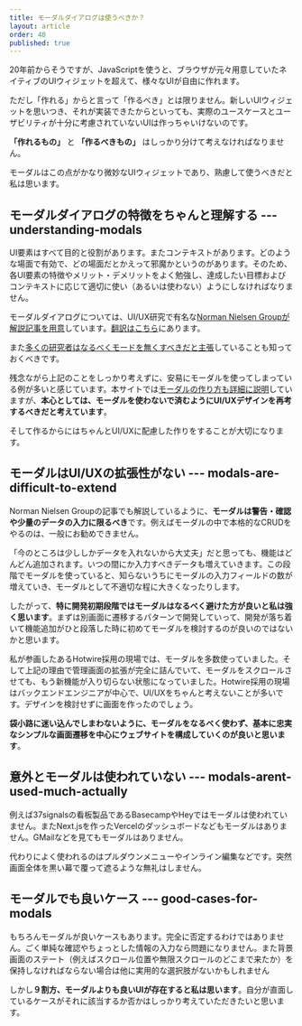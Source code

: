```yaml
---
title: モーダルダイアログは使うべきか？
layout: article
order: 40
published: true
---
```


20年前からそうですが、JavaScriptを使うと、ブラウザが元々用意していたネイティブのUIウィジェットを超えて、様々なUIが自由に作れます。

ただし「作れる」からと言って「作るべき」とは限りません。新しいUIウィジェットを思いつき、それが実装できたからといっても、実際のユースケースとユーザビリティが十分に考慮されていないUIは作っちゃいけないのです。

**「作れるもの」** と **「作るべきもの」** はしっかり分けて考えなければなりません。

モーダルはこの点がかなり微妙なUIウィジェットであり、熟慮して使うべきだと私は思います。

## モーダルダイアログの特徴をちゃんと理解する --- understanding-modals

UI要素はすべて目的と役割があります。またコンテキストがあります。どのような場面で有効で、どの場面だとかえって邪魔かというのがあります。そのため、各UI要素の特徴やメリット・デメリットをよく勉強し、達成したい目標およびコンテキストに応じて適切に使い（あるいは使わない）ようにしなければなりません。

モーダルダイアログについては、UI/UX研究で有名な[Norman Nielsen Groupが解説記事を用意](https://www.nngroup.com/articles/modal-nonmodal-dialog/)しています。[翻訳はこちら](https://u-site.jp/alertbox/modal-nonmodal-dialog)にあります。

また[多くの研究者はなるべくモードを無くすべきだと主張](https://modelessdesign.com/backdrop/335)していることも知っておくべきです。

残念ながら上記のことをしっかり考えずに、安易にモーダルを使ってしまっている例が多いと感じています。本サイトでは[モーダルの作り方も詳細に説明](/examples/modal)していますが、**本心としては、モーダルを使わないで済むようにUI/UXデザインを再考するべきだと考えています**。

そして作るからにはちゃんとUI/UXに配慮した作りをすることが大切になります。

## モーダルはUI/UXの拡張性がない --- modals-are-difficult-to-extend

Norman Nielsen Groupの記事でも解説しているように、**モーダルは警告・確認や少量のデータの入力に限るべき**です。例えばモーダルの中で本格的なCRUDをやるのは、一般にお勧めできません。

「今のところは少ししかデータを入れないから大丈夫」だと思っても、機能はどんどん追加されます。いつの間にか入力すべきデータも増えていきます。この段階でモーダルを使っていると、知らないうちにモーダルの入力フィールドの数が増えていき、モーダルとして不適切な程に大きくなったりします。

したがって、**特に開発初期段階ではモーダルはなるべく避けた方が良いと私は強く思います**。まずは別画面に遷移するパターンで開発していって、開発が落ち着いて機能追加がひと段落した時に初めてモーダルを検討するのが良いのではないかと思います。

私が参画したあるHotwire採用の現場では、モーダルを多数使っていました。そして上記の理由で管理画面の拡張が完全に詰んでいて、モーダルをスクロールさせても、もう新機能が入り切らない状態になっていました。Hotwire採用の現場はバックエンドエンジニアが中心で、UI/UXをちゃんと考えないことが多いです。デザインを検討せずに画面を作ったのでしょう。

**袋小路に迷い込んでしまわないように、モーダルをなるべく使わず、基本に忠実なシンプルな画面遷移を中心にウェブサイトを構成していくのが良いと思います**。

## 意外とモーダルは使われていない --- modals-arent-used-much-actually

例えば37signalsの看板製品であるBasecampやHeyではモーダルは使われていません。またNext.jsを作ったVercelのダッシュボードなどもモーダルはありません。GMailなどを見てもモーダルはありません。

代わりによく使われるのはプルダウンメニューやインライン編集などです。突然画面全体を黒い幕で覆って遮るような無礼はしません。

## モーダルでも良いケース --- good-cases-for-modals

もちろんモーダルが良いケースもあります。完全に否定するわけではありません。ごく単純な確認やちょっとした情報の入力なら問題になりません。また背景画面のステート（例えばスクロール位置や無限スクロールのどこまで来たか）を保持しなければならない場合は他に実用的な選択肢がないかもしれません

しかし**９割方、モーダルよりも良いUIが存在すると私は思います**。自分が直面しているケースがそれに該当するか否かはしっかり考えていただきたいと思います。
